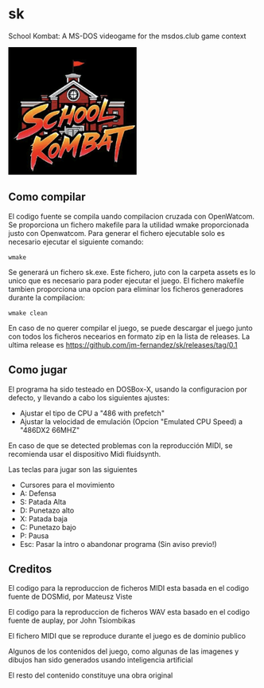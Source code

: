 # sk
School Kombat: A MS-DOS videogame for the msdos.club game context

![alt text](https://raw.githubusercontent.com/jm-fernandez/sk/refs/heads/main/assets/intro/sk_logo.bmp)

## Como compilar
El codigo fuente se compila uando compilacion cruzada con OpenWatcom. Se proporciona un fichero makefile para la utilidad wmake proporcionada justo con Openwatcom. Para generar el fichero ejecutable solo es necesario ejecutar el siguiente comando:

```
wmake
``` 

Se generará un fichero sk.exe. Este fichero, juto con la carpeta assets es lo unico que es necesario para poder ejecutar el juego. El fichero makefile tambien proporciona una opcion para eliminar los ficheros generadores durante la compilacion:

```
wmake clean
``` 

En caso de no querer compilar el juego, se puede descargar el juego junto con todos los ficheros necearios en formato zip en la lista de releases. La ultima release es https://github.com/jm-fernandez/sk/releases/tag/0.1


## Como jugar
El programa ha sido testeado en DOSBox-X, usando la configuracion por defecto, y llevando a cabo los siguientes ajustes:
   - Ajustar el tipo de CPU a "486 with prefetch"
   - Ajustar la velocidad de emulación (Opcion "Emulated CPU Speed) a "486DX2 66MHZ"

En caso de que se detected problemas con la reproducción MIDI, se recomienda usar el dispositivo Midi fluidsynth.

Las teclas para jugar son las siguientes
   - Cursores para el movimiento 
   - A: Defensa
   - S: Patada Alta
   - D: Punetazo alto
   - X: Patada baja
   - C: Punetazo bajo
   - P: Pausa
   - Esc: Pasar la intro o abandonar programa (Sin aviso previo!)

## Creditos
El codigo para la reproduccion de ficheros MIDI esta basada en el codigo fuente de DOSMid, por Mateusz Viste

El codigo para la reproduccion de ficheros WAV esta basado en el codigo fuente de auplay, por John Tsiombikas

El fichero MIDI que se reproduce durante el juego es de dominio publico

Algunos de los contenidos del juego, como algunas de las imagenes y dibujos han sido generados usando inteligencia artificial

El resto del contenido constituye una obra original
